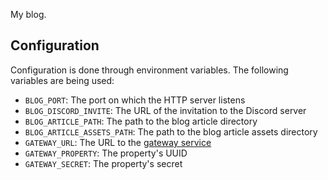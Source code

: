 My blog.



## Configuration

Configuration is done through environment variables. The following variables are being used:
- `BLOG_PORT`: The port on which the HTTP server listens
- `BLOG_DISCORD_INVITE`: The URL of the invitation to the Discord server
- `BLOG_ARTICLE_PATH`: The path to the blog article directory
- `BLOG_ARTICLE_ASSETS_PATH`: The path to the blog article assets directory
- `GATEWAY_URL`: The URL to the [gateway service](https://github.com/llenotre/gateway)
- `GATEWAY_PROPERTY`: The property's UUID
- `GATEWAY_SECRET`: The property's secret
